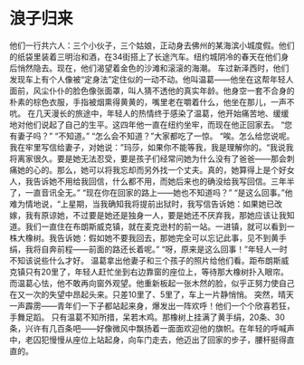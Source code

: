# 浪子归来
他们一行共六人：三个小伙子，三个姑娘，正动身去佛州的某海滨小城度假。他们的纸袋里装着三明治和酒，在34街搭上了长途汽车。纽约城阴冷的春天在他们身后悄然隐去。现在，他们渴望着金色的沙滩和滚滚的海潮。 
车过新泽西时，他们发现车上有个人像被“定身法”定住似的一动不动。他叫温葛——他坐在这帮年轻人面前，风尘仆仆的脸色像张面罩，叫人猜不透他的真实年龄。他身空一套不合身的朴素的棕色衣服，手指被烟熏得黄黄的，嘴里老在嚼着什么，他坐在那儿，一声不吭。 
在几天漫长的旅途中，年轻人的热情终于感染了温葛，他开始痛苦地、缓缓地对他们说起了自己的生平。这四年他一直在纽约坐牢，而现在他正回家去。 
“您有妻子吗？” 
“不知道。” 
“怎么会不知道？”大家都吃了一惊。 
“唉。怎么给您说呢。我在牢里写信给妻子，对她说：”玛莎，如果你不能等我，我是理解你的。“我说我将离家很久。要是她无法忍受，要是孩子们经常问她为什么没有了爸爸——那会刺痛她的心的。那么，她可以将我忘却而另外找一个丈夫。真的，她算得上是个好女人，我告诉她不用给我回信，什么都不用，而她后来也的确没给我写回信。三年半了，一直音讯全无。” 
“现在你在回家的路上——她也不知道吗？” 
“是这么回事。”他难为情地说，“上星期，当我确知我将提前出狱时，我写信告诉她：如果她已改嫁，我有原谅她，不过要是她还是独身一人，要是她还不厌弃我，那她应该让我知道。我们一直住在布朗斯威克镇，就在麦克逊村的前一站。一进镇，就可以看到一株大橡树。我告诉她：假如她不要我回去，那她完全可以忘记此事，见不到黄手绢，我将自奔前程——前面的路还长着呢。” 
“呀，原来是这么回事！”年轻人一时不知该说些什么才好。 
 温葛拿出他妻子和三个孩子的照片给他们看。距布朗斯威克镇只有20里了，年轻人赶忙坐到右边靠窗的座位上，等待那大橡树扑入眼帘。而温葛心怯，他不敢再向窗外观望。他重新板起一张木然的脸，似乎正努力使自己在又一次的失望中昂起头来。只差10里了、5里了，车上一片静悄悄。 
突然，晴天一声霹雳——青年们一下子都站起来身，爆发出一阵欢呼！他们一个个欣喜若狂，手舞足蹈。 
只有温葛不知所措，呆若木鸡。那橡树上挂满了黄手绢，20条、30条，兴许有几百条吧——好像微风中飘扬着一面面欢迎他的旗帜。在年轻的呼喊声中，老囚犯慢慢从座位上站起身，向车门走去，他迈出了回家的步子，腰杆挺得直直的。
  